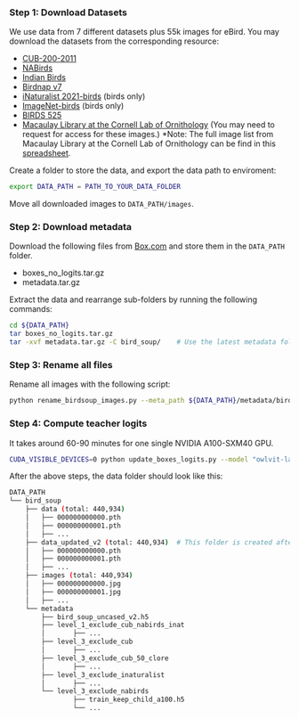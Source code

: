 
### Step 1: Download Datasets
We use data from 7 different datasets plus 55k images for eBird. You may download the datasets from the corresponding resource:
- [CUB-200-2011](https://www.vision.caltech.edu/datasets/cub_200_2011/)
- [NABirds](https://dl.allaboutbirds.org/nabirds)
- [Indian Birds](https://www.kaggle.com/datasets/ichhadhari/indian-birds)
- [Birdnap v7](https://thomasberg.org/)
- [iNaturalist 2021-birds](https://www.kaggle.com/datasets/sharansmenon/inat2021birds) (birds only)
- [ImageNet-birds](https://www.image-net.org/) (birds only)
- [BIRDS 525](https://www.kaggle.com/datasets/gpiosenka/100-bird-species)
- [Macaulay Library at the Cornell Lab of Ornithology](https://www.birds.cornell.edu/home/) (You may need to request for access for these images.)
*Note: The full image list from Macaulay Library at the Cornell Lab of Ornithology can be find in this [spreadsheet](./data/metadata/macaulay_library_image_list.xlsx).


Create a folder to store the data, and export the data path to enviroment:
```bash
export DATA_PATH = PATH_TO_YOUR_DATA_FOLDER
```

Move all downloaded images to ```DATA_PATH/images```.


### Step 2: Download metadata
Download the following files from [Box.com](https://auburn.app.box.com/s/owiwf73yxurz3r2k2i6x0r2cg9mgglcc) and store them in the `DATA_PATH` folder.
- boxes_no_logits.tar.gz
- metadata.tar.gz

 Extract the data and rearrange sub-folders by running the following commands:
```bash
cd ${DATA_PATH}
tar boxes_no_logits.tar.gz 
tar -xvf metadata.tar.gz -C bird_soup/    # Use the latest metadata folder
```

### Step 3: Rename all files
Rename all images with the following script:
```bash
python rename_birdsoup_images.py --meta_path ${DATA_PATH}/metadata/bird_soup_uncased_v2.h5
```

### Step 4: Compute teacher logits
It takes around 60-90 minutes for one single NVIDIA A100-SXM40 GPU.
```bash
CUDA_VISIBLE_DEVICES=0 python update_boxes_logits.py --model "owlvit-large-patch14" --dataset "bird_soup" --descriptors "chatgpt" --batch_size 32 --num_workers 16 --prompt_type 0 --owlvit_threshold -1
```

After the above steps, the data folder should look like this:
```bash
DATA_PATH
└── bird_soup
    ├── data (total: 440,934)
    │   ├── 000000000000.pth
    │   ├── 000000000001.pth
    │   ├── ...
    ├── data_updated_v2 (total: 440,934)  # This folder is created after running update_boxes_logits.py in step 6
    │   ├── 000000000000.pth
    │   ├── 000000000001.pth
    │   ├── ...
    ├── images (total: 440,934)
    │   ├── 000000000000.jpg
    │   ├── 000000000001.jpg
    │   ├── ...
    └── metadata
        ├── bird_soup_uncased_v2.h5
        ├── level_1_exclude_cub_nabirds_inat
        │       ├── ...
        ├── level_3_exclude_cub
        │       ├── ...
        ├── level_3_exclude_cub_50_clore
        │       ├── ...
        ├── level_3_exclude_inaturalist
        │       ├── ...
        └── level_3_exclude_nabirds
                ├── train_keep_child_a100.h5
                └── ...
```

